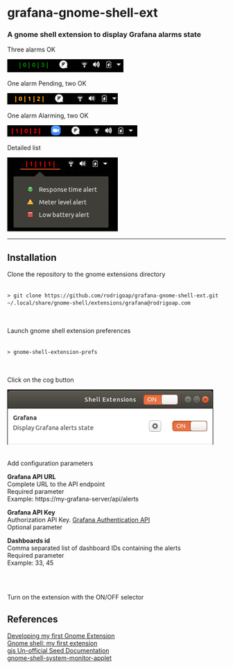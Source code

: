 # grafana-gnome-shell-ext

### A gnome shell extension to display Grafana alarms state

<p>Three alarms OK</p>
<img src="images/grafanaAlertOK.png"/>

<p>One alarm Pending, two OK</p>
<img src="images/grafanaAlertPending.png"/>

<p>One alarm Alarming, two OK</p>
<img src="images/grafanaAlertAlarming.png"/>

<p>Detailed list</p>
<img src="images/grafanaAlertItems.png"/>

---

## Installation

Clone the repository to the gnome extensions directory

<code>
> git clone https://github.com/rodrigoap/grafana-gnome-shell-ext.git ~/.local/share/gnome-shell/extensions/grafana@rodrigoap.com
</code>
<br><br>
<p>Launch gnome shell extension preferences</p>
<code>
> gnome-shell-extension-prefs
</code>
<br><br>
<p>Click on the cog button</p>
<img src="images/shellExt.png"/>
<br><br>
<p>Add configuration parameters</p>

**Grafana API URL**  
Complete URL to the API endpoint  
Required parameter  
Example: https://my-grafana-server/api/alerts

**Grafana API Key**  
Authorization API Key. [Grafana Authentication API](https://grafana.com/docs/grafana/latest/http_api/auth/)  
Optional parameter  

**Dashboards id**  
Comma separated list of dashboard IDs containing the alerts  
Required parameter  
Example: 33, 45

<br><br>
<p>Turn on the extension with the ON/OFF selector</p>

## References
[Developing my first Gnome Extension](https://medium.com/@baymac/using-sqlite-in-gnome-extension-c499661d9bd5)   
[Gnome shell: my first extension](http://smasue.github.io/gnome-shell-tw)   
[gjs Un-official Seed Documentation](https://www.roojs.org/seed/gir-1.2-gtk-3.0/gjs/index.html)   
[gnome-shell-system-monitor-applet](https://github.com/paradoxxxzero/gnome-shell-system-monitor-applet)   
